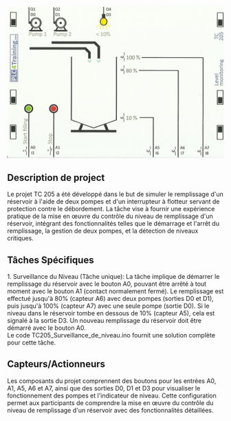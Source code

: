 <p align="center">
<img width="700" height="" src="https://github.com/DexterTaha/Controllino-PLC-Sample/blob/main/Training%20Card%20Picture/205.jpg">
</p>
<h2>Description de project</h2>
<p>
  Le projet TC 205 a été développé dans le but de simuler le remplissage d'un réservoir à l'aide de deux pompes et d'un interrupteur à flotteur servant de protection contre le débordement. La tâche vise à fournir une expérience pratique de la mise en œuvre du contrôle du niveau de remplissage d'un réservoir, intégrant des fonctionnalités telles que le démarrage et l'arrêt du remplissage, la gestion de deux pompes, et la détection de niveaux critiques.
</p>
<h2>Tâches Spécifiques</h2>
<p>
  1. Surveillance du Niveau (Tâche unique): La tâche implique de démarrer le remplissage du réservoir avec le bouton A0, pouvant être arrêté à tout moment avec le bouton A1 (contact normalement fermé). Le remplissage est effectué jusqu'à 80% (capteur A6) avec deux pompes (sorties D0 et D1), puis jusqu'à 100% (capteur A7) avec une seule pompe (sortie D0). Si le niveau dans le réservoir tombe en dessous de 10% (capteur A5), cela est signalé à la sortie D3. Un nouveau remplissage du réservoir doit être démarré avec le bouton A0.<br>
  Le code TC205_Surveillance_de_niveau.ino fournit une solution complète pour cette tâche.<br>
</p>
<h2>Capteurs/Actionneurs</h2>
<p>
  Les composants du projet comprennent des boutons pour les entrées A0, A1, A5, A6 et A7, ainsi que des sorties D0, D1 et D3 pour visualiser le fonctionnement des pompes et l'indicateur de niveau. Cette configuration permet aux participants de comprendre la mise en œuvre du contrôle du niveau de remplissage d'un réservoir avec des fonctionnalités détaillées.
</p>
